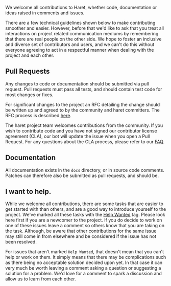 We welcome all contributions to Haret, whether code, documentation or ideas raised in comments and
issues.

There are a few technical guidelines shown below to make contributing smoother and easier. However,
before that we'd like to ask that you treat all interactions on project related communication
mediums by remembering that there are real people on the other side. We hope to foster an
inclusive and diverse set of contributors and users, and we can't do this without everyone agreeing
to act in a respectful manner when dealing with the project and each other.

## Pull Requests
Any changes to code or documentation should be submitted via pull request. Pull requests must pass
all tests, and should contain test code for most changes or fixes.

For significant changes to the project an RFC detailing the change should be written up and agreed
to by the community and haret committers. The RFC process is described [here](docs/rfc-process.md).

The haret project team welcomes contributions from the community. If you wish to contribute code and
you have not signed our contributor license agreement (CLA), our bot will update the issue when you
open a Pull Request. For any questions about the CLA process, please refer to our
[FAQ](https://cla.vmware.com/faq).

## Documentation
All documentation exists in the `docs` directory, or in source code comments. Patches can therefore
also be submitted as pull requests, and should be.

## I want to help.
While we welcome all contributions, there are some tasks that are easier to get started with than
others, and are a good way to introduce yourself to the project. We've marked all these tasks with
the [Help
Wanted](https://github.com/vmware/v2r2/issues?q=is%3Aopen+is%3Aissue+label%3A%22help+wanted%22) tag.
Please look here first if you are a newcomer to the project. If you do decide to work on one of
these issues leave a comment so others know that you are taking on the task. Although, be aware that
other contributions for the same issue may still come in from elsewhere and be considered if the
issue has not been resolved.

For issues that aren't marked `Help Wanted`, that doesn't mean that you can't help or work on them.
It simply means that there may be complications such as there being no acceptable solution decided
upon yet. In that case it can very much be worth leaving a comment asking a question or suggesting a
solution for a problem. We'd love for a comment to spark a discussion and allow us to learn from each
other.

